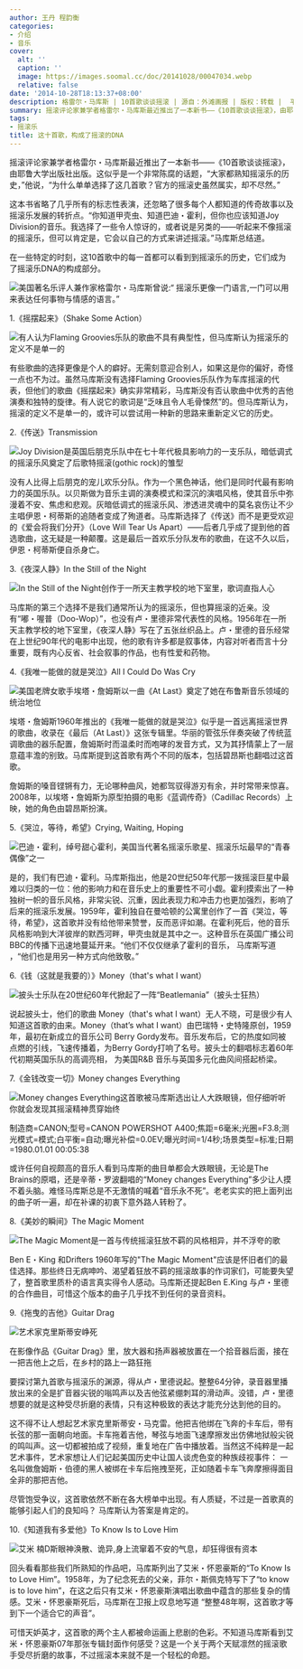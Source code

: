 ```yaml
---
author: 王丹 程韵衡
categories:
- 介绍
- 音乐
cover:
  alt: ''
  caption: ''
  image: https://images.soomal.cc/doc/20141028/00047034.webp
  relative: false
date: '2014-10-28T18:13:37+08:00'
description: 格雷尔・马库斯 | 10首歌谈谈摇滚 | 源自：外滩画报 | 版权：转载 |  平均/总评分：09.67/29
summary: 摇滚评论家兼学者格雷尔・马库斯最近推出了一本新书――《10首歌谈谈摇滚》，由耶鲁大学出版社出版。这似乎是一个非常陈腐的话题，“大家都熟知摇滚乐的历史，”他说，“为什么单单选择了这几首歌？官方的摇滚史虽然属实，却不尽然。”
tags:
- 摇滚乐
title: 这十首歌，构成了摇滚的DNA
---
```


摇滚评论家兼学者格雷尔・马库斯最近推出了一本新书――《10首歌谈谈摇滚》，由耶鲁大学出版社出版。这似乎是一个非常陈腐的话题，“大家都熟知摇滚乐的历史，”他说，“为什么单单选择了这几首歌？官方的摇滚史虽然属实，却不尽然。”

这本书省略了几乎所有的标志性表演，还忽略了很多每个人都知道的传奇故事以及摇滚乐发展的转折点。“你知道甲壳虫、知道巴迪・霍利，但你也应该知道Joy Division的音乐。我选择了一些令人惊讶的，或者说是另类的――听起来不像摇滚的摇滚乐，但可以肯定是，它会以自己的方式来讲述摇滚。”马库斯总结道。

在一些特定的时刻，这10首歌中的每一首都可以看到到摇滚乐的历史，它们成为了摇滚乐DNA的构成部分。

![美国著名乐评人兼作家格雷尔・马库斯曾说:“ 摇滚乐更像一门语言,一门可以用来表达任何事物与情感的语言。”](https://images.soomal.cc/doc/20141028/00047023.webp)





1.《摇摆起来》（Shake Some Action）

![有人认为Flaming Groovies乐队的歌曲不具有典型性，但马库斯认为摇滚乐的定义不是单一的](https://images.soomal.cc/doc/20141028/00047024.webp)





有些歌曲的选择更像是个人的癖好。无需刻意迎合别人，如果这是你的偏好，奇怪一点也不为过。虽然马库斯没有选择Flaming Groovies乐队作为车库摇滚的代表，但他们的歌曲《摇摆起来》确实非常精彩，马库斯没有否认歌曲中优秀的吉他演奏和独特的旋律。有人说它的歌词是“乏味且令人毛骨悚然”的。但马库斯认为，摇滚的定义不是单一的，或许可以尝试用一种新的思路来重新定义它的历史。

2.《传送》Transmission

![Joy Division是英国后朋克乐队中在七十年代极具影响力的一支乐队，暗低调式的摇滚乐风奠定了后歌特摇滚(gothic rock)的雏型](https://images.soomal.cc/doc/20141028/00047025.webp)





没有人比得上后朋克的宠儿欢乐分队。作为一个黑色神话，他们是同时代最有影响力的英国乐队。以贝斯做为音乐主调的演奏模式和深沉的演唱风格，使其音乐中弥漫着不安、焦虑和悲观。灰暗低调式的摇滚乐风、渗透进灵魂中的莫名哀伤让不少主唱伊恩・柯蒂斯的追随者变成了殉道者。马库斯选择了《传送》而不是更受欢迎的《爱会将我们分开》（Love Will Tear Us Apart）――后者几乎成了提到他的首选歌曲，这无疑是一种颠覆。这是最后一首欢乐分队发布的歌曲，在这不久以后，伊恩・柯蒂斯便自杀身亡。

3.《夜深人静》In the Still of the Night

![In the Still of the Night创作于一所天主教学校的地下室里，歌词直指人心](https://images.soomal.cc/doc/20141028/00047026.webp)





马库斯的第三个选择不是我们通常所认为的摇滚乐，但也算摇滚的近亲。没有“嘟・喔普（Doo-Wop）”，也没有卢・里德非常代表性的风格。1956年在一所天主教学校的地下室里，《夜深人静》写在了五张丝织品上。卢・里德的音乐经常在上世纪90年代的电影中出现，他的歌有许多都是叙事体，内容对听者而言十分重要，既有内心反省、社会叙事的作品，也有性爱和药物。

4.《我唯一能做的就是哭泣》All I Could Do Was Cry

![美国老牌女歌手埃塔・詹姆斯以一曲《At Last》奠定了她在布鲁斯音乐领域的统治地位](https://images.soomal.cc/doc/20141028/00047027.webp)





埃塔・詹姆斯1960年推出的《我唯一能做的就是哭泣》似乎是一首远离摇滚世界的歌曲，收录在《最后（At Last）》这张专辑里。华丽的管弦乐伴奏突破了传统蓝调歌曲的器乐配置，詹姆斯时而温柔时而咆哮的发音方式，又为其抒情蒙上了一层意蕴丰澹的别致。马库斯提到这首歌有两个不同的版本，包括碧昂斯也翻唱过这首歌。

詹姆斯的嗓音铿锵有力，无论哪种曲风，她都驾驭得游刃有余，并时常带来惊喜。2008年，以埃塔・詹姆斯为原型拍摄的电影《蓝调传奇》（Cadillac Records）上映，她的角色由碧昂斯扮演。

5.《哭泣，等待，希望》Crying, Waiting, Hoping

![巴迪・霍利，绰号甜心霍利，美国当代著名摇滚乐歌星、摇滚乐坛最早的“青春偶像”之一](https://images.soomal.cc/doc/20141028/00047028.webp)





是的，我们有巴迪・霍利。马库斯指出，他是20世纪50年代那一拨摇滚巨星中最难以归类的一位：他的影响力和在音乐史上的重要性不可小觑。霍利摸索出了一种独树一帜的音乐风格，非常尖锐、沉重，因此表现力和冲击力也更加强烈，影响了后来的摇滚乐发展。1959年，霍利独自在曼哈顿的公寓里创作了一首《哭泣，等待，希望》，这首歌并没有给他带来赞誉，反而恶评如潮。在霍利死后，他的音乐风格影响到大洋彼岸的默西河畔，甲壳虫就是其中之一。这种音乐在英国广播公司BBC的传播下迅速地蔓延开来。“他们不仅仅继承了霍利的音乐， 马库斯写道 ，“他们也是用另一种方式向他致敬。”

6.《钱（这就是我要的）》Money（that's what I want）

![披头士乐队在20世纪60年代掀起了一阵“Beatlemania”（披头士狂热）](https://images.soomal.cc/doc/20141028/00047029.webp)





说起披头士，他们的歌曲 Money（that's what I want）无人不晓，可是很少有人知道这首歌的由来。Money（that’s what I want）由巴瑞特・史特隆原创，1959年，最初在新成立的音乐公司 Berry Gordy发布。音乐发布后，它的热度如同被点燃的引线，飞速传播着，为Berry Gordy打响了名号。披头士的翻唱标志着60年代初期英国乐队的高调亮相， 为美国R&B 音乐与英国多元化曲风间搭起桥梁。

7.《金钱改变一切》Money changes Everything

![Money changes Everything这首歌被马库斯选出让人大跌眼镜，但仔细听听你就会发现其摇滚精神贯穿始终](https://images.soomal.cc/doc/20141028/00047030.webp)

制造商=CANON;型号=CANON POWERSHOT A400;焦距=6毫米;光圈=F3.8;测光模式=模式;白平衡=自动;曝光补偿=0.0EV;曝光时间=1/4秒;场景类型=标准;日期=1980.01.01 00:05:38



或许任何自视颇高的音乐人看到马库斯的曲目单都会大跌眼镜，无论是The Brains的原唱，还是辛蒂・罗波翻唱的“Money changes Everything”多少让人摸不着头脑。难怪马库斯总是不无激情的喊着“音乐永不死”。老老实实的把上面列出的曲子听一遍，却在补课的初衷下意外路人转粉了。

8.《美妙的瞬间》The Magic Moment

![The Magic Moment是一首与传统摇滚狂放不羁的风格相异，并不浮夸的歌](https://images.soomal.cc/doc/20141028/00047031.webp)





Ben E・King 和Drifters 1960年写的"The Magic Moment"应该是怀旧者们的最佳选择。那些终日无病呻吟、渴望着狂放不羁的摇滚故事的作词家们，可能要失望了，整首歌里质朴的语言真实得令人感动。马库斯还提起Ben E.King 与卢・里德的合作曲目，可惜这个版本的曲子几乎找不到任何的录音资料。

9.《拖曳的吉他》Guitar Drag

![艺术家克里斯蒂安峥死](https://images.soomal.cc/doc/20141028/00047032.webp)

在影像作品《Guitar Drag》里，放大器和扬声器被放置在一个拾音器后面，接在一把吉他上之后，在乡村的路上一路狂拖



要探讨第九首歌与摇滚乐的渊源，得从卢・里德说起。整整64分钟，录音器里播放出来的全是扩音器尖锐的嗡鸣声以及吉他弦紧绷刺耳的滑动声。没错，卢・里德想要的就是这种受尽折磨的表情，只有这种极致的表达才能充分达到他的目的。

这不得不让人想起艺术家克里斯蒂安・马克雷。他把吉他绑在飞奔的卡车后，带有长弦的那一面朝向地面。卡车拖着吉他，琴弦与地面飞速摩擦发出仿佛地狱般尖锐的鸣叫声。这一切都被拍成了视频，重复地在广告中播放着。当然这不纯粹是一起艺术事件，艺术家想让人们记起美国历史中让国人谈虎色变的种族歧视事件： 一名叫做詹姆斯・伯德的黑人被绑在卡车后拖拽至死，正如随着卡车飞奔摩擦得面目全非的那把吉他。

尽管饱受争议，这首歌依然不断在各大榜单中出现。有人质疑，不过是一首歌真的能够引起人们的良知吗？ 马库斯认为答案是肯定的。

10.《知道我有多爱他》To Know Is to Love Him

![艾米 楠D斯眼神涣散、诡异,身上流窜着不安的气息，却狂得很有资本](https://images.soomal.cc/doc/20141028/00047033.webp)





回头看看那些我们所熟知的作品吧，马库斯列出了艾米・怀恩豪斯的“To Know Is to Love Him”。1958年，为了纪念死去的父亲，菲尔・斯佩克特写下了“to know is to love him”，在这之后只有艾米・怀恩豪斯演唱出歌曲中蕴含的那些复杂的情感。艾米・怀恩豪斯死后，马库斯在卫报上叹息地写道 “整整48年啊，这首歌才等到下一个适合它的声音”。

可惜天妒英才，这首歌的两个主人都被命运画上悲剧的色彩。不知道马库斯看到艾米・怀恩豪斯07年那张专辑封面作何感受？这是一个关于两个天赋凛然的摇滚歌手受尽折磨的故事，不过摇滚本来就不是一个轻松的命题。